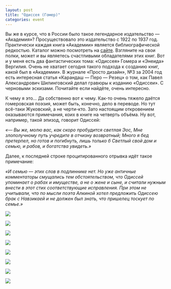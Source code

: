 ```yaml
---
layout: post
title: "Одиссея (Гомер)"
categories: event
---
```

Вы же в курсе, что в России было такое легендарное издательство — «Академия»? Просуществовало это издательство с 1922 по 1937 год. Практически каждая книга «Академии» является библиографической редкостью. Каталог можно посмотреть на [сайте](https://academia.bukinist.su/). Взгляните на свои полки, может и вы являетесь счастливыми обладателями этих книг. Вот и у меня есть два фантастических тома: «Одиссея» Гомера и «Энеида» Вергилия. Очень не хватает сегодня такого подхода к созданию книг, какой был в «Академии». В журнале «Просто дизайн», №3 за 2004 год есть интересная статья «Карандаш — Перо — Резец» о том, как Павел Александрович Шилинговский делал гравюры к изданию «Одиссеи». С черновыми эскизами. Почитайте если найдёте, очень интересно.

К чему я это… Да собственно вот к чему. Как-то очень тяжело даётся гомеровская поэзия, может быть, конечно, дело в переводе. Но тут всё-таки Жуковский, а не черти-кто. Зато настоящим откровением оказываются примечания, коих в книге на четверть объёма. Ну вот, например, такой эпизод, говорит Одиссей:

*«— Вы же, молю вас, как скоро пробудится светлая Эос,
Мне злополучному путь учредите в отчизну возвратный;
Много я бед претерпел, но готов и погибнуть, лишь только б
Светлый свой дом и семью, и рабов, и богатства увидеть.»*

Далее, к последней строке процитированного отрывка идёт такое примечание:

*«И семью — этих слов в подлиннике нет. Но уже античные комментаторы смущались тем обстоятельством, что Одиссей упоминает о рабах и имуществе, а не о жене и сыне, и считали нужным внести в этот стих соответствующие исправления. При этом не учитывали, что по мысли поэта Алкиной хотел предложить Одиссею брак с Навзикаей и не должен был знать, что пришелец тоскует по семье.»*

![](https://pics.livejournal.com/quillcraft/pic/001az9fe)

![](https://pics.livejournal.com/quillcraft/pic/001b0spc)

![](https://pics.livejournal.com/quillcraft/pic/001b10r2)

![](https://pics.livejournal.com/quillcraft/pic/001b28gb)

![](https://pics.livejournal.com/quillcraft/pic/001b3w93)

![](https://pics.livejournal.com/quillcraft/pic/001b4r47)

![](https://pics.livejournal.com/quillcraft/pic/001b5fdb)

![](https://pics.livejournal.com/quillcraft/pic/001b67xe)
